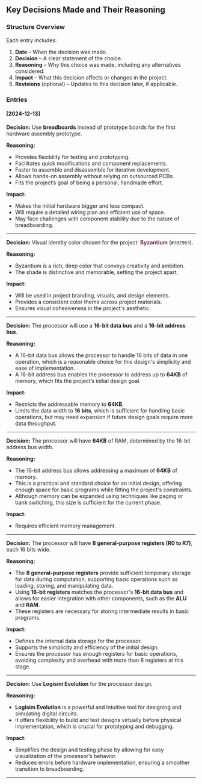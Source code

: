## Key Decisions Made and Their Reasoning

### Structure Overview
Each entry includes:
1. **Date** – When the decision was made.
2. **Decision** – A clear statement of the choice.
3. **Reasoning** – Why this choice was made, including any alternatives considered.
4. **Impact** – What this decision affects or changes in the project.
5. **Revisions** (optional) – Updates to this decision later, if applicable.

### Entries

#### [2024-12-13]
**Decision:** Use **breadboards** instead of prototype boards for the first hardware assembly prototype.

**Reasoning:**
- Provides flexibility for testing and prototyping.
- Facilitates quick modifications and component replacements.
- Faster to assemble and disassemble for iterative development.
- Allows hands-on assembly without relying on outsourced PCBs.
- Fits the project’s goal of being a personal, handmade effort.

**Impact:**
- Makes the initial hardware bigger and less compact.
- Will require a detailed wiring plan and efficient use of space.
- May face challenges with component stability due to the nature of breadboarding.

---

**Decision:** Visual identity color chosen for the project: <span style="color:#702963;"><strong>Byzantium</strong></span> (`#702963`).

**Reasoning:**
- Byzantium is a rich, deep color that conveys creativity and ambition.
- The shade is distinctive and memorable, setting the project apart.

**Impact:**
- Will be used in project branding, visuals, and design elements.
- Provides a consistent color theme across project materials.
- Ensures visual cohesiveness in the project's aesthetic.

---

**Decision:** The processor will use a **16-bit data bus** and a **16-bit address bus**.

**Reasoning:**
- A 16-bit data bus allows the processor to handle 16 bits of data in one operation, which is a reasonable choice for this design's simplicity and ease of implementation.
- A 16-bit address bus enables the processor to address up to **64KB** of memory, which fits the project’s initial design goal.

**Impact:**
- Restricts the addressable memory to **64KB**.
- Limits the data width to **16 bits**, which is sufficient for handling basic operations, but may need expansion if future design goals require more data throughput.

---

**Decision:** The processor will have **64KB** of RAM, determined by the 16-bit address bus width.

**Reasoning:**
- The 16-bit address bus allows addressing a maximum of **64KB** of memory.
- This is a practical and standard choice for an initial design, offering enough space for basic programs while fitting the project's constraints.
- Although memory can be expanded using techniques like paging or bank switching, this size is sufficient for the current phase.

**Impact:**
- Requires efficient memory management.

---

**Decision:** The processor will have **8 general-purpose registers (R0 to R7)**, each 16 bits wide.

**Reasoning:**
- The **8 general-purpose registers** provide sufficient temporary storage for data during computation, supporting basic operations such as loading, storing, and manipulating data.
- Using **16-bit registers** matches the processor's **16-bit data bus** and allows for easier integration with other components, such as the **ALU** and **RAM**.
- These registers are necessary for storing intermediate results in basic programs.

**Impact:**
- Defines the internal data storage for the processor.
- Supports the simplicity and efficiency of the initial design.
- Ensures the processor has enough registers for basic operations, avoiding complexity and overhead with more than 8 registers at this stage.

---

**Decision:** Use **Logisim Evolution** for the processor design.

**Reasoning:**
- **Logisim Evolution** is a powerful and intuitive tool for designing and simulating digital circuits.
- It offers flexibility to build and test designs virtually before physical implementation, which is crucial for prototyping and debugging.
  
**Impact:**
- Simplifies the design and testing phase by allowing for easy visualization of the processor’s behavior.
- Reduces errors before hardware implementation, ensuring a smoother transition to breadboarding.

---
